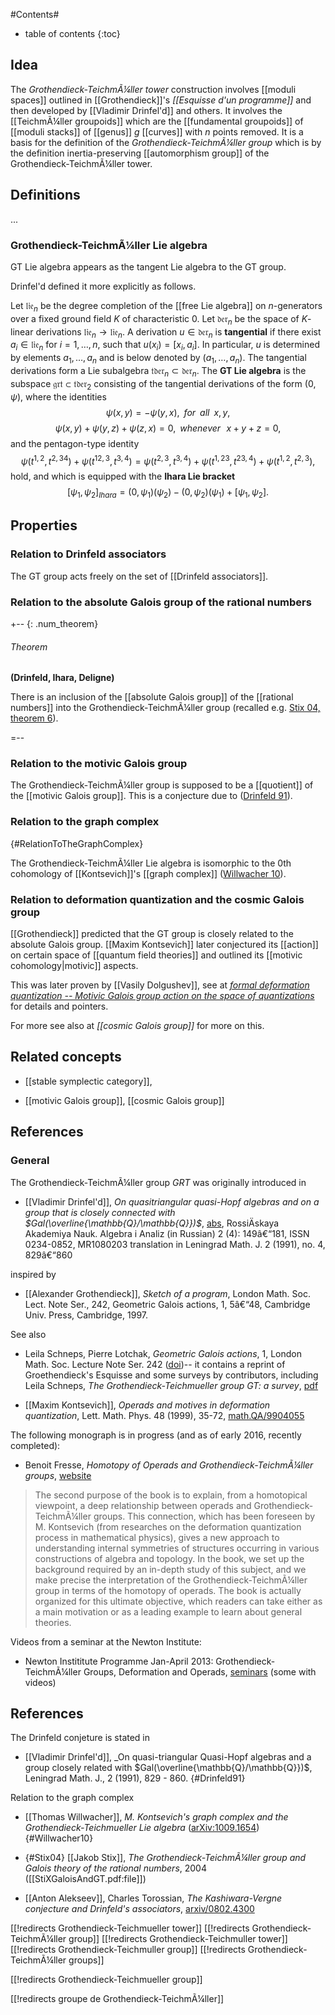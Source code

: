 


#Contents#
* table of contents
{:toc}

## Idea

The _Grothendieck-TeichmÃ¼ller tower_ construction involves [[moduli spaces]] outlined in [[Grothendieck]]'s _[[Esquisse d'un programme]]_ and then developed by [[Vladimir Drinfel'd]] and others. It involves the [[TeichmÃ¼ller groupoids]] which are the [[fundamental groupoids]] of [[moduli stacks]] of [[genus]] $g$ [[curves]] with $n$ points removed. It is a basis for the definition of the _Grothendieck-TeichmÃ¼ller group_ which is by the definition inertia-preserving [[automorphism group]] of the Grothendieck-TeichmÃ¼ller tower. 

## Definitions

...

### Grothendieck-TeichmÃ¼ller Lie algebra

GT Lie algebra appears as the tangent Lie algebra to the GT group.

Drinfel'd defined it more explicitly as follows. 

Let $\mathfrak{lie}_n$ be the degree completion of the [[free Lie algebra]] on $n$-generators over a fixed ground field $K$ of characteristic $0$. 
Let $\mathfrak{der}_n$ be the space of $K$-linear derivations $\mathfrak{lie}_n\to
\mathfrak{lie}_n$. A derivation $u\in\mathfrak{der}_n$ is __tangential__ if there exist
$a_i\in\mathfrak{lie}_n$ for $i=1,\ldots,n$, such that $u(x_i)=[x_i,a_i]$. In particular, $u$ is determined by elements $a_1,\ldots,a_n$ and is below denoted
by $(a_1,\ldots,a_n)$. The tangential derivations form a Lie subalgebra
$\mathfrak{tder}_n\subset\mathfrak{der}_n$. The __GT Lie algebra__ is the subspace
$\mathfrak{grt}\subset\mathfrak{tder}_2$ consisting of the tangential derivations
of the form $(0,\psi)$, where the identities
$$
\psi(x,y)=-\psi(y,x),\,\,\,for\,\,\,all\,\,\,x,y,
$$
$$
\psi(x,y)+\psi(y,z)+\psi(z,x) = 0,\,\,\,whenever\,\,\,\,x+y+z=0,
$$
and the pentagon-type identity
$$
\psi(t^{1,2},t^{2,34})+\psi(t^{12,3},t^{3,4})=
\psi(t^{2,3},t^{3,4})+\psi(t^{1,23},t^{23,4})+\psi(t^{1,2},t^{2,3}),
$$
hold, and which is equipped with the __Ihara Lie bracket__
$$
[\psi_1,\psi_2]_{Ihara} = (0,\psi_1)(\psi_2)-(0,\psi_2)(\psi_1)+[\psi_1,\psi_2].
$$


## Properties

### Relation to Drinfeld associators

The GT group acts freely on the set of [[Drinfeld associators]].

### Relation to the absolute Galois group of the rational numbers

+-- {: .num_theorem}
###### Theorem 
**(Drinfeld, Ihara, Deligne)**

There is an inclusion of the [[absolute Galois group]] of the [[rational numbers]] into the Grothendieck-TeichmÃ¼ller group (recalled e.g. [Stix 04, theorem 6](#Stix04)).

=--


### Relation to the motivic Galois group

The Grothendieck-TeichmÃ¼ller group is supposed to be a [[quotient]] of the [[motivic Galois group]]. This is a conjecture due to ([Drinfeld 91](#Drinfeld91)). 



### Relation to the graph complex
 {#RelationToTheGraphComplex}

The Grothendieck-TeichmÃ¼ller Lie algebra is isomorphic to the 0th cohomology of [[Kontsevich]]'s [[graph complex]] ([Willwacher 10](#Willwacher10)). 




### Relation to deformation quantization and the cosmic Galois group

[[Grothendieck]] predicted that the GT group is closely related to the absolute Galois group. [[Maxim Kontsevich]] later conjectured its [[action]] on certain space of [[quantum field theories]] and outlined its [[motivic cohomology|motivic]] aspects. 

This was later proven by [[Vasily Dolgushev]], see at _[formal deformation quantization -- Motivic Galois group action on the space of quantizations](deformation+quantization#MotivicGaloisGroup)_ for details and pointers.

For more see also at _[[cosmic Galois group]]_ for more on this.

## Related concepts

* [[stable symplectic category]],

* [[motivic Galois group]], [[cosmic Galois group]]

## References

### General

The Grothendieck-TeichmÃ¼ller group $GRT$ was originally introduced in

* [[Vladimir Drinfel'd]], _On quasitriangular quasi-Hopf algebras and on a group that is closely connected with $Gal(\overline{\mathbb{Q}/\mathbb{Q}})$_, [abs](http://mi.mathnet.ru/aa199), RossiÄ­skaya Akademiya Nauk. Algebra i Analiz (in Russian) 2 (4): 149â€“181, ISSN 0234-0852, MR1080203 translation in Leningrad Math. J. 2 (1991), no. 4, 829â€“860

inspired by

* [[Alexander Grothendieck]], _Sketch of a program_, London Math. Soc. Lect. Note Ser., 242, Geometric Galois actions, 1, 5â€“48, Cambridge Univ. Press, Cambridge, 1997.

See also

*  Leila Schneps, Pierre Lotchak, _Geometric Galois actions_, 1, London Math. Soc. Lecture Note Ser. 242 ([doi](http://dx.doi.org/10.1017%2FCBO9780511666124))-- it contains a reprint of Groethendieck's Esquisse and some surveys by contributors, including Leila Schneps, _The Grothendieck-Teichmueller group GT: a survey_, [pdf](http://www.math.jussieu.fr/~leila/SchnepsGT.pdf)

* [[Maxim Kontsevich]], _Operads and motives in deformation quantization_, Lett. Math. Phys. 48 (1999), 35-72,  [math.QA/9904055](http://arxiv.org/abs/math/9904055)

The following monograph is in progress (and as of early 2016, recently completed):

* Benoit Fresse, _Homotopy of Operads and Grothendieck-TeichmÃ¼ller groups_, [website](http://math.univ-lille1.fr/~fresse/OperadHomotopyBook/) 

> The second purpose of the book is to explain, from a homotopical viewpoint, a deep relationship between operads and Grothendieck-TeichmÃ¼ller groups. This connection, which has been foreseen by M. Kontsevich (from researches on the deformation quantization process in mathematical physics), gives a new approach to understanding internal symmetries of structures occurring in various constructions of algebra and topology. In the book, we set up the background required by an in-depth study of this subject, and we make precise the interpretation of the Grothendieck-TeichmÃ¼ller group in terms of the homotopy of operads. The book is actually organized for this ultimate objective, which readers can take either as a main motivation or as a leading example to learn about general theories.

Videos from a seminar at the Newton Institute:

* Newton Instititute Programme Jan-April 2013: Grothendieck-TeichmÃ¼ller Groups, Deformation and Operads, [seminars](http://www.newton.ac.uk/programmes/GDO/seminars/index.html) (some with videos)


## References

The Drinfeld conjeture is stated in

* [[Vladimir Drinfel'd]], _On quasi-triangular Quasi-Hopf algebras and a group closely related with $Gal(\overline{\mathbb{Q}/\mathbb{Q}})$, Leningrad Math. J., 2 (1991), 829 - 860.
 {#Drinfeld91}

Relation to the graph complex

* [[Thomas Willwacher]], _M. Kontsevich's graph complex and the Grothendieck-Teichmueller Lie algebra_ ([arXiv:1009.1654](http://arxiv.org/abs/1009.1654))
 {#Willwacher10}

* {#Stix04} [[Jakob Stix]], _The Grothendieck-TeichmÃ¼ller group and Galois theory of the rational numbers_, 2004 ([[StiXGaloisAndGT.pdf:file]])

* [[Anton Alekseev]], Charles Torossian, _The Kashiwara-Vergne conjecture and Drinfeld's associators_, [arxiv/0802.4300](http://arxiv.org/abs/0802.4300)

[[!redirects Grothendieck-Teichmueller tower]]
[[!redirects Grothendieck-TeichmÃ¼ller group]]
[[!redirects Grothendieck-Teichmuller tower]]
[[!redirects Grothendieck-Teichmuller group]]
[[!redirects Grothendieck-TeichmÃ¼ller groups]]

[[!redirects Grothendieck-Teichmueller group]]

[[!redirects groupe de Grothendieck-TeichmÃ¼ller]]
